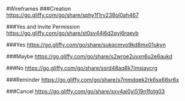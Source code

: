 #Wireframes
###Creation
https://go.gliffy.com/go/share/sphy1f1rv238ol0ah467

###Yes and Invite Permission
https://go.gliffy.com/go/share/st0sv44j6d2qyj6rqevb

###Yes
https://go.gliffy.com/go/share/sukqcmvo9kd8mx01ukyn

###Maybe
https://go.gliffy.com/go/share/s2wroe2uvxn6u2e6aukd

###No
https://go.gliffy.com/go/share/ssrd48aq8k7imsjaycrg

###Reminder
https://go.gliffy.com/go/share/s7mmdqek2rk6sx68sr6x

###Cancel
https://go.gliffy.com/go/share/sxv4ai0yi519n1fotg03
